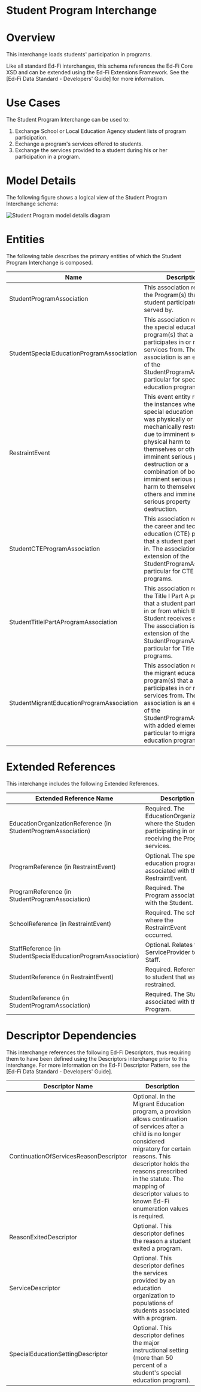 # Student Program Interchange

# Overview

This interchange loads students' participation in programs.



Like all standard Ed-Fi interchanges, this schema references the Ed-Fi Core XSD and can be extended using the Ed-Fi Extensions Framework. See the [Ed-Fi Data Standard - Developers' Guide] for more information.


# Use Cases

The Student Program Interchange can be used to:  

1. Exchange School or Local Education Agency student lists of program participation.
2. Exchange a program's services offered to students.
3. Exchange the services provided to a student during his or her participation in a program.


# Model Details

The following figure shows a logical view of the Student Program Interchange schema:  

![Student Program model details diagram](img/InterchangeStudentProgram-interchange-brief.png)


# Entities

The following table describes the primary entities of which the Student Program Interchange is composed.  

| Name | Description |
|----------|-----------------|
| StudentProgramAssociation | This association represents the Program(s) that a student participates in or is served by. |
| StudentSpecialEducationProgramAssociation | This association represents the special education program(s) that a student participates in or receives services from. The association is an extension of the StudentProgramAssociation particular for special education programs. |
| RestraintEvent | This event entity represents the instances where a special education student was physically or mechanically restrained due to imminent serious physical harm to themselves or others, imminent serious property destruction or a combination of both imminent serious physical harm to themselves or others and imminent serious property destruction. |
| StudentCTEProgramAssociation | This association represents the career and technical education (CTE) program that a student participates in. The association is an extension of the StudentProgramAssociation particular for CTE programs. |
| StudentTitleIPartAProgramAssociation | This association represents the Title I Part A program(s) that a student participates in or from which the Student receives services. The association is an extension of the StudentProgramAssociation particular for Title I Part A programs. |
| StudentMigrantEducationProgramAssociation | This association represents the migrant education program(s) that a student participates in or receives services from. The association is an extension of the StudentProgramAssociation with added elements particular to migrant education programs. |



# Extended References


This interchange includes the following Extended References.  

| Extended Reference Name | Description |
|-----------------------------|-----------------|
| EducationOrganizationReference (in StudentProgramAssociation) | Required.  The EducationOrganization where the Student is participating in or receiving the Program services. |
| ProgramReference (in RestraintEvent) | Optional.  The special education program associated with the RestraintEvent. |
| ProgramReference (in StudentProgramAssociation) | Required.  The Program associated with the Student. |
| SchoolReference (in RestraintEvent) | Required.  The school where the RestraintEvent occurred. |
| StaffReference (in StudentSpecialEducationProgramAssociation) | Optional.  Relates the ServiceProvider to the Staff. |
| StudentReference (in RestraintEvent) | Required.  Reference to student that was restrained. |
| StudentReference (in StudentProgramAssociation) | Required.  The Student associated with the Program. |



# Descriptor Dependencies

This interchange references the following Ed-Fi Descriptors, thus requiring them to have been defined using the Descriptors interchange prior to this interchange. For more information on the Ed-Fi Descriptor Pattern, see the [Ed-Fi Data Standard - Developers' Guide].  

| Descriptor Name | Description |
|---------------------|-----------------|
| ContinuationOfServicesReasonDescriptor | Optional.  In the Migrant Education program, a provision allows continuation of services after a child is no longer considered migratory for certain reasons. This descriptor holds the reasons prescribed in the statute. The mapping of descriptor values to known Ed-Fi enumeration values is required. |
| ReasonExitedDescriptor | Optional.  This descriptor defines the reason a student exited a program. |
| ServiceDescriptor | Optional.  This descriptor defines the services provided by an education organization to populations of students associated with a program. |
| SpecialEducationSettingDescriptor | Optional.  This descriptor defines the major instructional setting (more than 50 percent of a student's special education program). |


